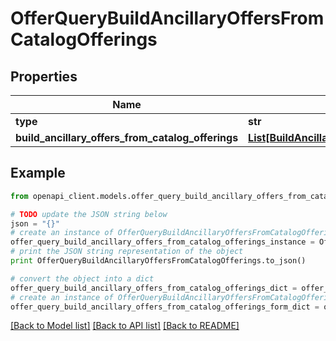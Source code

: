 # OfferQueryBuildAncillaryOffersFromCatalogOfferings


## Properties
Name | Type | Description | Notes
------------ | ------------- | ------------- | -------------
**type** | **str** |  | 
**build_ancillary_offers_from_catalog_offerings** | [**List[BuildAncillaryOffersFromCatalogOfferings]**](BuildAncillaryOffersFromCatalogOfferings.md) |  | 

## Example

```python
from openapi_client.models.offer_query_build_ancillary_offers_from_catalog_offerings import OfferQueryBuildAncillaryOffersFromCatalogOfferings

# TODO update the JSON string below
json = "{}"
# create an instance of OfferQueryBuildAncillaryOffersFromCatalogOfferings from a JSON string
offer_query_build_ancillary_offers_from_catalog_offerings_instance = OfferQueryBuildAncillaryOffersFromCatalogOfferings.from_json(json)
# print the JSON string representation of the object
print OfferQueryBuildAncillaryOffersFromCatalogOfferings.to_json()

# convert the object into a dict
offer_query_build_ancillary_offers_from_catalog_offerings_dict = offer_query_build_ancillary_offers_from_catalog_offerings_instance.to_dict()
# create an instance of OfferQueryBuildAncillaryOffersFromCatalogOfferings from a dict
offer_query_build_ancillary_offers_from_catalog_offerings_form_dict = offer_query_build_ancillary_offers_from_catalog_offerings.from_dict(offer_query_build_ancillary_offers_from_catalog_offerings_dict)
```
[[Back to Model list]](../README.md#documentation-for-models) [[Back to API list]](../README.md#documentation-for-api-endpoints) [[Back to README]](../README.md)


